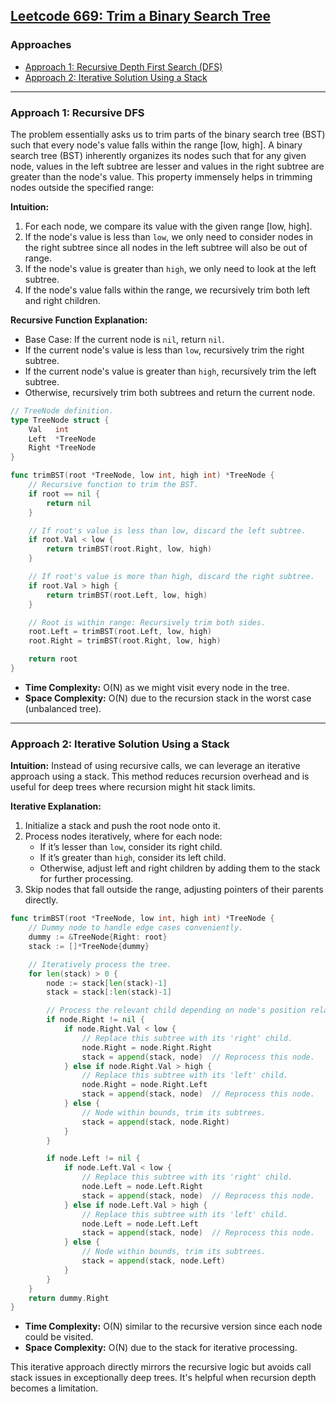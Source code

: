 ## [Leetcode 669: Trim a Binary Search Tree](https://leetcode.com/problems/trim-a-binary-search-tree/)

### Approaches
- [Approach 1: Recursive Depth First Search (DFS)](#approach-1-recursive-dfs)
- [Approach 2: Iterative Solution Using a Stack](#approach-2-iterative-solution-using-a-stack)

---

### Approach 1: Recursive DFS 

The problem essentially asks us to trim parts of the binary search tree (BST) such that every node's value falls within the range [low, high]. A binary search tree (BST) inherently organizes its nodes such that for any given node, values in the left subtree are lesser and values in the right subtree are greater than the node's value. This property immensely helps in trimming nodes outside the specified range:

**Intuition:**
1. For each node, we compare its value with the given range [low, high].
2. If the node's value is less than `low`, we only need to consider nodes in the right subtree since all nodes in the left subtree will also be out of range.
3. If the node's value is greater than `high`, we only need to look at the left subtree.
4. If the node's value falls within the range, we recursively trim both left and right children.

**Recursive Function Explanation:**
- Base Case: If the current node is `nil`, return `nil`.
- If the current node's value is less than `low`, recursively trim the right subtree.
- If the current node's value is greater than `high`, recursively trim the left subtree.
- Otherwise, recursively trim both subtrees and return the current node.

```go
// TreeNode definition.
type TreeNode struct {
    Val   int
    Left  *TreeNode
    Right *TreeNode
}

func trimBST(root *TreeNode, low int, high int) *TreeNode {
    // Recursive function to trim the BST.
    if root == nil {
        return nil
    }

    // If root's value is less than low, discard the left subtree.
    if root.Val < low {
        return trimBST(root.Right, low, high)
    }

    // If root's value is more than high, discard the right subtree.
    if root.Val > high {
        return trimBST(root.Left, low, high)
    }

    // Root is within range: Recursively trim both sides.
    root.Left = trimBST(root.Left, low, high)
    root.Right = trimBST(root.Right, low, high)

    return root
}
```

- **Time Complexity:** O(N) as we might visit every node in the tree.
- **Space Complexity:** O(N) due to the recursion stack in the worst case (unbalanced tree).

---

### Approach 2: Iterative Solution Using a Stack

**Intuition:**
Instead of using recursive calls, we can leverage an iterative approach using a stack. This method reduces recursion overhead and is useful for deep trees where recursion might hit stack limits.

**Iterative Explanation:**
1. Initialize a stack and push the root node onto it.
2. Process nodes iteratively, where for each node:
   - If it’s lesser than `low`, consider its right child.
   - If it’s greater than `high`, consider its left child.
   - Otherwise, adjust left and right children by adding them to the stack for further processing.
3. Skip nodes that fall outside the range, adjusting pointers of their parents directly.

```go
func trimBST(root *TreeNode, low int, high int) *TreeNode {
    // Dummy node to handle edge cases conveniently.
    dummy := &TreeNode{Right: root}
    stack := []*TreeNode{dummy}

    // Iteratively process the tree.
    for len(stack) > 0 {
        node := stack[len(stack)-1]
        stack = stack[:len(stack)-1]

        // Process the relevant child depending on node's position relative to range.
        if node.Right != nil {
            if node.Right.Val < low {
                // Replace this subtree with its 'right' child.
                node.Right = node.Right.Right
                stack = append(stack, node)  // Reprocess this node.
            } else if node.Right.Val > high {
                // Replace this subtree with its 'left' child.
                node.Right = node.Right.Left
                stack = append(stack, node)  // Reprocess this node.
            } else {
                // Node within bounds, trim its subtrees.
                stack = append(stack, node.Right)
            }
        }

        if node.Left != nil {
            if node.Left.Val < low {
                // Replace this subtree with its 'right' child.
                node.Left = node.Left.Right
                stack = append(stack, node)  // Reprocess this node.
            } else if node.Left.Val > high {
                // Replace this subtree with its 'left' child.
                node.Left = node.Left.Left
                stack = append(stack, node)  // Reprocess this node.
            } else {
                // Node within bounds, trim its subtrees.
                stack = append(stack, node.Left)
            }
        }
    }
    return dummy.Right
}
```

- **Time Complexity:** O(N) similar to the recursive version since each node could be visited.
- **Space Complexity:** O(N) due to the stack for iterative processing.

This iterative approach directly mirrors the recursive logic but avoids call stack issues in exceptionally deep trees. It's helpful when recursion depth becomes a limitation.

